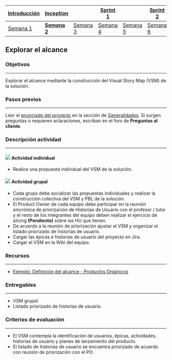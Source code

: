 | [Introducción](https://avargas20.github.io/MISW-Procesos/semanas/introduccion/semana1/semana1) | [Inception](https://avargas20.github.io/MISW-Procesos/semanas/inception/inception) |   | [Sprint 1](https://avargas20.github.io/MISW-Procesos/semanas/sprint1/sprint1) |   | [Sprint 2](https://avargas20.github.io/MISW-Procesos/semanas/sprint2/sprint2) |   | [Cierre]() |
|--------------|-----------|---|----------|---|----------|---|--------|
| [Semana 1](https://avargas20.github.io/MISW-Procesos/semanas/introduccion/semana1/semana1)            | **[Semana 2](https://avargas20.github.io/MISW-Procesos/semanas/inception/semana2/semana2)**         | [Semana 3](https://avargas20.github.io/MISW-Procesos/semanas/inception/semana3/semana3) | [Semana 4](https://avargas20.github.io/MISW-Procesos/semanas/sprint1/semana4/semana4) | [Semana 5](https://avargas20.github.io/MISW-Procesos/semanas/sprint1/semana5/semana5) | [Semana 6](https://avargas20.github.io/MISW-Procesos/semanas/sprint2/semana6/semana6) | [Semana 7](https://avargas20.github.io/MISW-Procesos/semanas/sprint1/semana7/semana7) | Semana 8      |

## Explorar el alcance

### Objetivos

---
Explorar el alcance mediante la construcción del Visual Story Map (VSM) de la solución.

### Pasos previos

---
Leer el [enunciado del proyecto](https://avargas20.github.io/MISW-Procesos/generalidades#enunciado) en la sección de [Generalidades](https://avargas20.github.io/MISW-Procesos/generalidades). Si surgen preguntas o requieren aclaraciones, escriban en el foro de **Preguntas al cliente**.

### Descripción actividad

---
#### ![](./../../assets/images/individuo.png) Actividad individual

* Realice una propuesta individual del VSM de la solución.

#### ![](./../../assets/images/grupo.png) Actividad grupal

* Cada grupo debe socializar las propuestas individuales y realizar la construcción colectiva del VSM y PBL de la solución.
* El Product Owner de cada equipo debe participar en la reunión sincrónica de priorización de Historias de Usuario con el profesor / tutor y el resto de los integrantes del equipo deben realizar el ejercicio de slicing **(Pendiente)** sobre las HU que tienen.
* De acuerdo a la reunión de priorización ajustar el VSM y organizar el listado priorizado de historias de usuario.
* Cargar las épicas e historias de usuario del proyecto en Jira.
* Cargar el VSM en la Wiki del equipo.

### Recursos 

---
* [Ejemplo: Definición del alcance - Productos Orgánicos](https://miro.com/app/board/o9J_lQLM1Us=/)

### Entregables

---
* VSM grupal.
* Listado priorizado de historias de usuario.

### Criterios de evaluación

---

* El VSM contempla la identificación de usuarios, épicas, actividades, historias de usuario y planes de lanzamiento del producto.
* El listado de historias de usuario se encuentra priorizado de acuerdo con reunión de priorización con el PO.
